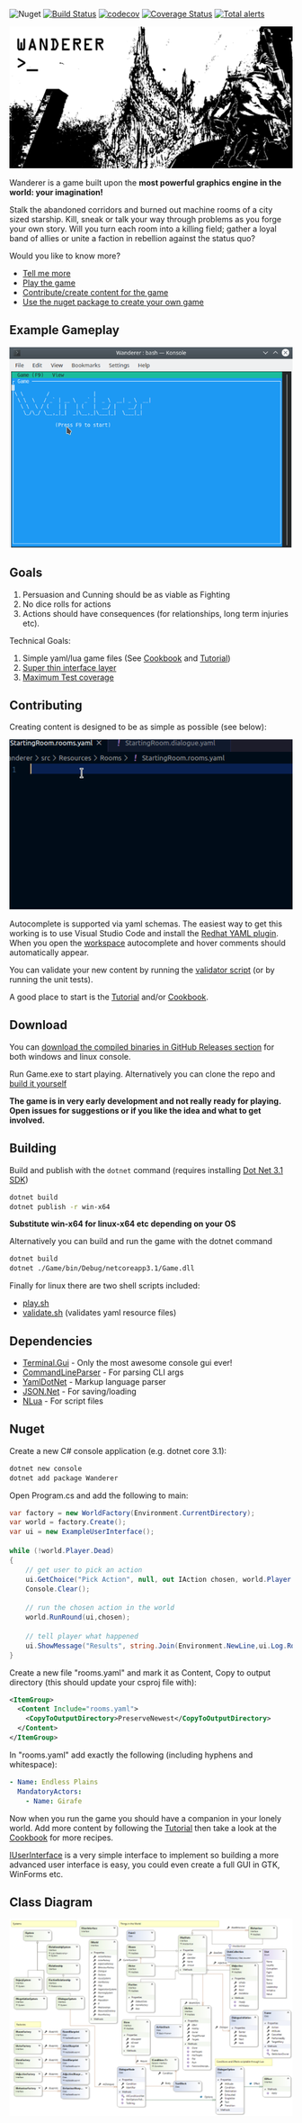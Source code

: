 ![Nuget](https://img.shields.io/nuget/v/Wanderer) [![Build Status](https://travis-ci.com/tznind/Wanderer.svg?branch=master)](https://travis-ci.org/tznind/Wanderer) [![codecov](https://codecov.io/gh/tznind/Wanderer/branch/master/graph/badge.svg)](https://codecov.io/gh/tznind/Wanderer) [![Coverage Status](https://coveralls.io/repos/github/tznind/Wanderer/badge.svg?branch=master)](https://coveralls.io/github/tznind/Wanderer?branch=master) [![Total alerts](https://img.shields.io/lgtm/alerts/g/tznind/Wanderer.svg?logo=lgtm&logoWidth=18)](https://lgtm.com/projects/g/tznind/Wanderer/alerts/)

![Black and white drawing of a wastelander looking at a distant spire][splash]

Wanderer is a game built upon the __most powerful graphics engine in the world: your imagination!__

Stalk the abandoned corridors and burned out machine rooms of a city sized starship.  Kill, sneak or talk your way through problems as you forge your own story.  Will you turn each room into a killing field; gather a loyal band of allies or unite a faction in rebellion against the status quo?

Would you like to know more?

- [Tell me more](#goals)
- [Play the game](#download)
- [Contribute/create content for the game](#contributing)
- [Use the nuget package to create your own game](#nuget)

## Example Gameplay

![Video of gameplay][gameplay]

## Goals

1. Persuasion and Cunning should be as viable as Fighting
2. No dice rolls for actions
3. Actions should have consequences (for relationships, long term injuries etc).

Technical Goals:

1. Simple yaml/lua game files (See [Cookbook] and [Tutorial])
2. [Super thin interface layer](./src/IUserinterface.cs)
3. [Maximum Test coverage](https://codecov.io/gh/tznind/Wanderer)

## Contributing

Creating content is designed to be as simple as possible (see below):

![Screenshot of gameplay showing map][coding]

Autocomplete is supported via yaml schemas.  The easiest way to get this working is to use Visual Studio Code and install the [Redhat YAML plugin](https://marketplace.visualstudio.com/items?itemName=redhat.vscode-yaml).  When you open the [workspace](./Wanderer.code-workspace) autocomplete and hover comments should automatically appear.

You can validate your new content by running the [validator script](./validate.sh) (or by running the unit tests).

A good place to start is the [Tutorial] and/or [Cookbook].

## Download

You can [download the compiled binaries in GitHub Releases section](https://github.com/tznind/Wanderer/releases) for both windows and linux console.  

Run Game.exe to start playing.  Alternatively you can clone the repo and [build it yourself](#building)

**The game is in very early development and not really ready for playing.  Open issues for suggestions or if you like the idea and what to get involved.**

## Building

Build and publish with the `dotnet` command (requires installing [Dot Net 3.1 SDK](https://dotnet.microsoft.com/download/dotnet-core/3.1))

```bash
dotnet build
dotnet publish -r win-x64
```
__Substitute win-x64 for linux-x64 etc depending on your OS__

Alternatively you can build and run the game with the dotnet command

```bash
dotnet build
dotnet ./Game/bin/Debug/netcoreapp3.1/Game.dll
```

Finally for linux there are two shell scripts included:

- [play.sh](./play.sh)
- [validate.sh](./validate.sh) (validates yaml resource files)


## Dependencies

- [Terminal.Gui](https://github.com/migueldeicaza/gui.cs) - Only the most awesome console gui ever!
- [CommandLineParser](https://github.com/commandlineparser/commandline) - For parsing CLI args
- [YamlDotNet](https://github.com/aaubry/YamlDotNet) - Markup language parser
- [JSON.Net](https://github.com/JamesNK/Newtonsoft.Json) - For saving/loading
- [NLua](https://github.com/NLua/NLua) - For script files

## Nuget

Create a new C# console application (e.g. dotnet core 3.1):

```bash
dotnet new console
dotnet add package Wanderer
```

Open Program.cs and add the following to main:

```csharp
var factory = new WorldFactory(Environment.CurrentDirectory);
var world = factory.Create();
var ui = new ExampleUserInterface();

while (!world.Player.Dead)
{
    // get user to pick an action
    ui.GetChoice("Pick Action", null, out IAction chosen, world.Player.GetFinalActions().ToArray());
    Console.Clear();

    // run the chosen action in the world
    world.RunRound(ui,chosen);   

    // tell player what happened
    ui.ShowMessage("Results", string.Join(Environment.NewLine,ui.Log.RoundResults));
}
```

Create a new file "rooms.yaml" and mark it as Content, Copy to output directory (this should update your csproj file with):

```xml
<ItemGroup>
  <Content Include="rooms.yaml">
    <CopyToOutputDirectory>PreserveNewest</CopyToOutputDirectory>
  </Content>
</ItemGroup>
```

In "rooms.yaml" add exactly the following (including hyphens and whitespace):

```yaml
- Name: Endless Plains
  MandatoryActors:
    - Name: Girafe
```

Now when you run the game you should have a companion in your lonely world.  Add more content by following the [Tutorial] then take a look at the [Cookbook] for more recipes.

[IUserInterface] is a very simple interface to implement so building a more advanced user interface is easy, you could even create a full GUI in GTK, WinForms etc.

## Class Diagram

![Overview of classes in game][classDiagram]

[classDiagram]: ./src/Overview.cd.png
[screenshot1]: ./src/Screen1.png
[screenshot2]: ./src/Screen2.png
[screenshot3]: ./src/Screen3.png
[gameplay]: ./src/gameplay.gif
[coding]: ./WandererCoding.gif
[Cookbook]: ./Cookbook.md
[Tutorial]: ./Resources.md
[Splash]: ./src/splash.png
[IUserInterface]: ./src/IUserInterface.cs

